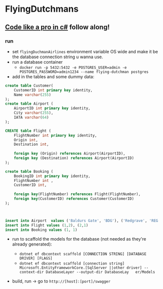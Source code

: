 # FlyingDutchmans

## [Code like a pro in c#](https://www.goodreads.com/book/show/54968076-code-like-a-pro-in-c) follow along!

### run

- set `flyingDuchmanAirlines` environment variable OS wide and make it be the database connection string u wanna use.
- run a database container
    - `docker run -p 5432:5432 -e POSTGRES_USER=admin -e POSTGRES_PASSWORD=admin1234 --name flying-dutchman postgres`
- add in the tables and some dummy data:

```sql
create table Customer(
	CustomerID int primary key identity, 
	Name varchar(255)
);
create table Airport (
	AirportID int primary key identity,
	City varchar(255),
	IATA varchar(64)
);

CREATE table Flight (
	FlightNumber int primary key identity,
	Origin int,
	Destination int,
	
	foreign key (Origin) references Airport(AirportID),
	foreign key (Destination) references Airport(AirportID)
);

create table Booking (
	BookingID int primary key identity,
	FlightNumber int ,
	CustomerID int, 
	
	foreign key(FlightNumber) references Flight(FlightNumber),
	foreign key(CustomerID) references Customer(CustomerID)
);



insert into Airport  values ('Baldurs Gate', 'BDG'), ('Redgrave', 'REG');
insert into Flight values (1,2), (2,1)
insert into Booking values (1, 1)
```

- run to scaffold the models for the database (not needed as they're already generated):
    -  `dotnet ef dbcontext scaffold [CONNECTION STRING] [DATABASE DRIVER] [FLAGS]`
	- `dotnet ef dbcontext scaffold [connection string] Microsoft.EntityFrameworkCore.[SqlServer ||other driver] --context-dir DatabaseLayer --output-dir DatabaseLay  
er/Models`


- build, run -> go to `http://[host]:[port]/swagger`
